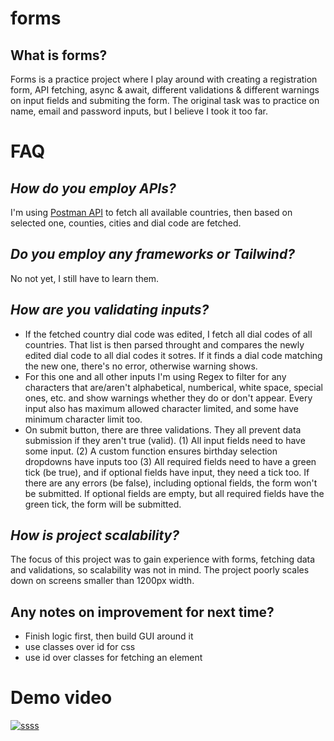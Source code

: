 # forms

## What is forms?
Forms is a practice project where I play around with creating a registration form, API fetching, async & await, different validations & different warnings on input fields and submiting the form. The original task was to practice on name, email and password inputs, but I believe I took it too far.

# FAQ
## ***How do you employ APIs?***
I'm using [Postman API](https://documenter.getpostman.com/view/1134062/T1LJjU52) to fetch all available countries, then based on selected one, counties, cities and dial code are fetched. 
## ***Do you employ any frameworks or Tailwind?***
No not yet, I still have to learn them.

## ***How are you validating inputs?***
+ If the fetched country dial code was edited, I fetch all dial codes of all countries. That list is then parsed throught and compares the newly edited dial code to all dial codes it sotres. If it finds a dial code matching the new one, there's no error, otherwise warning shows.
+ For this one and all other inputs I'm using Regex to filter for any characters that are/aren't alphabetical, numberical, white space, special ones, etc. and show warnings whether they do or don't appear.
Every input also has maximum allowed character limited, and some have minimum character limit too.
+ On submit button, there are three validations. They all prevent data submission if they aren't true (valid).
    (1) All input fields need to have some input.
    (2) A custom function ensures birthday selection dropdowns have inputs too
    (3) All required fields need to have a green tick (be true), and if optional fields have input, they need a tick too. If there are any errors (be false), including optional fields, the form won't be submitted. If optional fields are empty, but all required fields have the green tick, the form will be submitted.

## ***How is project scalability?***
The focus of this project was to gain experience with forms, fetching data and validations, so scalability was not in mind. The project poorly scales down on screens smaller than 1200px width.

## Any notes on improvement for next time?
+ Finish logic first, then build GUI around it
+ use classes over id for css
+ use id over classes for fetching an element

# Demo video
[![ssss](https://github.com/user-attachments/assets/95d3d5a0-5e72-4362-bf7b-e5c1fbc81ba2)](https://youtu.be/pg-GD2zO77I)
